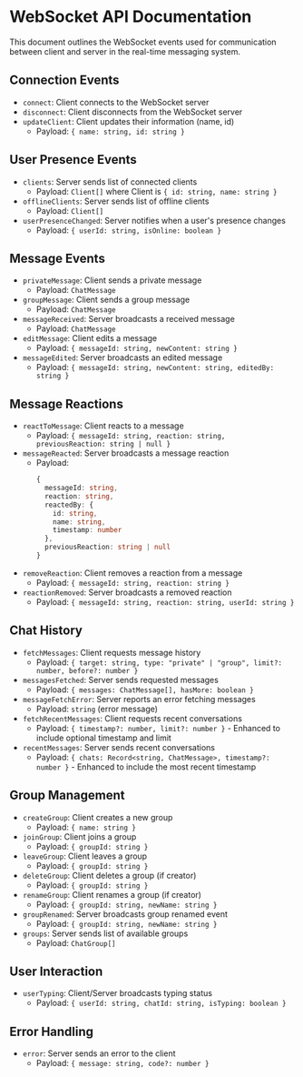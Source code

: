 # WebSocket API Documentation

This document outlines the WebSocket events used for communication between client and server in the real-time messaging system.

## Connection Events

- `connect`: Client connects to the WebSocket server
- `disconnect`: Client disconnects from the WebSocket server
- `updateClient`: Client updates their information (name, id)
  - Payload: `{ name: string, id: string }`

## User Presence Events

- `clients`: Server sends list of connected clients
  - Payload: `Client[]` where Client is `{ id: string, name: string }`
- `offlineClients`: Server sends list of offline clients
  - Payload: `Client[]`
- `userPresenceChanged`: Server notifies when a user's presence changes
  - Payload: `{ userId: string, isOnline: boolean }`

## Message Events

- `privateMessage`: Client sends a private message
  - Payload: `ChatMessage`
- `groupMessage`: Client sends a group message
  - Payload: `ChatMessage`
- `messageReceived`: Server broadcasts a received message
  - Payload: `ChatMessage`
- `editMessage`: Client edits a message
  - Payload: `{ messageId: string, newContent: string }`
- `messageEdited`: Server broadcasts an edited message
  - Payload: `{ messageId: string, newContent: string, editedBy: string }`

## Message Reactions

- `reactToMessage`: Client reacts to a message
  - Payload: `{ messageId: string, reaction: string, previousReaction: string | null }`
- `messageReacted`: Server broadcasts a message reaction
  - Payload: 
    ```typescript
    { 
      messageId: string, 
      reaction: string, 
      reactedBy: { 
        id: string, 
        name: string,
        timestamp: number 
      },
      previousReaction: string | null
    }
    ```
- `removeReaction`: Client removes a reaction from a message
  - Payload: `{ messageId: string, reaction: string }`
- `reactionRemoved`: Server broadcasts a removed reaction
  - Payload: `{ messageId: string, reaction: string, userId: string }`

## Chat History

- `fetchMessages`: Client requests message history
  - Payload: `{ target: string, type: "private" | "group", limit?: number, before?: number }`
- `messagesFetched`: Server sends requested messages
  - Payload: `{ messages: ChatMessage[], hasMore: boolean }`
- `messageFetchError`: Server reports an error fetching messages
  - Payload: `string` (error message)
- `fetchRecentMessages`: Client requests recent conversations
  - Payload: `{ timestamp?: number, limit?: number }` - Enhanced to include optional timestamp and limit
- `recentMessages`: Server sends recent conversations
  - Payload: `{ chats: Record<string, ChatMessage>, timestamp?: number }` - Enhanced to include the most recent timestamp

## Group Management

- `createGroup`: Client creates a new group
  - Payload: `{ name: string }`
- `joinGroup`: Client joins a group
  - Payload: `{ groupId: string }`
- `leaveGroup`: Client leaves a group
  - Payload: `{ groupId: string }`
- `deleteGroup`: Client deletes a group (if creator)
  - Payload: `{ groupId: string }`
- `renameGroup`: Client renames a group (if creator)
  - Payload: `{ groupId: string, newName: string }`
- `groupRenamed`: Server broadcasts group renamed event
  - Payload: `{ groupId: string, newName: string }`
- `groups`: Server sends list of available groups
  - Payload: `ChatGroup[]`

## User Interaction

- `userTyping`: Client/Server broadcasts typing status
  - Payload: `{ userId: string, chatId: string, isTyping: boolean }`

## Error Handling

- `error`: Server sends an error to the client
  - Payload: `{ message: string, code?: number }`
